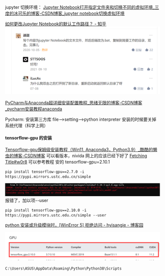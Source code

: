 jupyter 切换环境：
[Jupyter Notebook打开指定文件夹和切换不同的虚拟环境_三度的冰可乐的博客-CSDN博客_jupyter notebook切换虚拟环境](https://blog.csdn.net/weixin_43544164/article/details/122233349)

[如何更改Jupyter Notebook的默认工作路径？ - 知乎](https://zhuanlan.zhihu.com/p/59738776)
![](https://raw.githubusercontent.com/acdefg/cdn/main/obsidian/20221205221319.png)

[PyCharm与Anaconda超详细安装配置教程_思绪无限的博客-CSDN博客_pycharm安装教程anaconda](https://blog.csdn.net/qq_32892383/article/details/116137730)

Pycharm:
安装第三方库
file-->setting-->python interpreter
安装的时候要关掉系统代理（科学上网）

#### tensorflow-gpu 的安装
[Tensorflow-gpu保姆级安装教程（Win11, Anaconda3，Python3.9）\_酷酷的懒虫的博客-CSDN博客](https://blog.csdn.net/weixin_43412762/article/details/129824339)
可以看版本，nivida 网上的应该已经下好了
[Fetching Title#w0r8](https://blog.csdn.net/m0_49090516/article/details/113576003)
可以参考教程
安的 tensorflow-gpu=2.10.1

```
pip install tensorflow-gpu==2.7.0 -i  https://pypi.mirrors.ustc.edu.cn/simple  
```
![](https://raw.githubusercontent.com/acdefg/cdn/main/obsidian/20230505200438.png)
报错了，加以项--user

```
pip install tensorflow-gpu==2.10.0 -i  https://pypi.mirrors.ustc.edu.cn/simple --user
```
[python 安装或升级模块时，[WinError 5] 拒绝访问 - hyisangie - 博客园](https://www.cnblogs.com/hyisangie/p/15154426.html)

![](https://raw.githubusercontent.com/acdefg/cdn/main/obsidian/20230505200235.png)

`C:\Users\ASUS\AppData\Roaming\Python\Python38\Scripts`